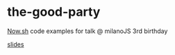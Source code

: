 # the-good-party
[Now.sh](https://zeit.co/now) code examples for talk @ milanoJS 3rd birthday

[slides](https://www.slideshare.net/JagaSantagostino/now-milanojs)

